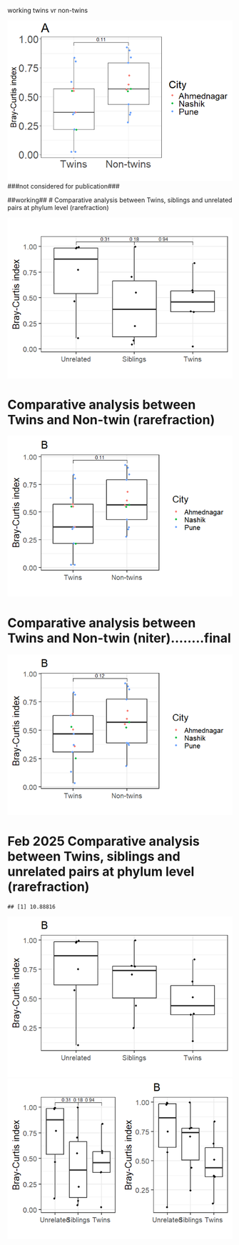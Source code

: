 working twins vr non-twins

![](comparative_analysis_files/figure-markdown_strict/TvNT-1.png)
\###not considered for publication###

\##working## \# Comparative analysis between Twins, siblings and
unrelated pairs at phylum level (rarefraction)

![](comparative_analysis_files/figure-markdown_strict/rare-1.png)

# Comparative analysis between Twins and Non-twin (rarefraction)

![](comparative_analysis_files/figure-markdown_strict/twins-1.png)

# Comparative analysis between Twins and Non-twin (niter)……..final

![](comparative_analysis_files/figure-markdown_strict/twinsup-1.png)

# Feb 2025 Comparative analysis between Twins, siblings and unrelated pairs at phylum level (rarefraction)

    ## [1] 10.88816

![](comparative_analysis_files/figure-markdown_strict/rarecomp-1.png)![](comparative_analysis_files/figure-markdown_strict/rarecomp-2.png)
